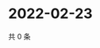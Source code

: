 # 2022-02-23

共 0 条

<!-- BEGIN WEIBO -->
<!-- 最后更新时间 Wed Feb 23 2022 03:00:51 GMT+0800 (China Standard Time) -->

<!-- END WEIBO -->
